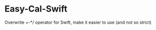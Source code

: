 Easy-Cal-Swift
==============

Overwrite +-*/ operator for Swift, make it easier to use (and not so strict)
